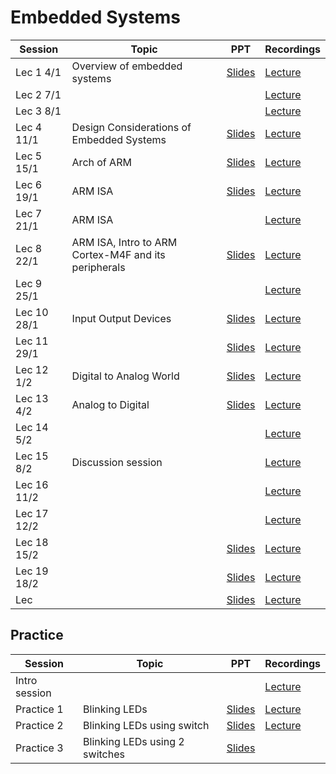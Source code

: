 # Embedded Systems

|Session|Topic |PPT |Recordings|
|-------|------|----|----------|
| Lec 1	4/1|Overview of embedded systems| [Slides](https://drive.google.com/open?id=1TsUeMqq55ap_fH5V4VkK4SH2TwCiE8k2&authuser=0)	| [Lecture](https://drive.google.com/file/d/1I1Rkt8t9y2_Q57o_R-1J3l3SUprsxcbx/view?ts=5ff3fb8d)	|
| Lec 2	7/1|	| 	| [Lecture](https://drive.google.com/file/d/1E2DriCmlmZzCfjm1DCBwRLWbeT9xxUAa/view)	|
| Lec 3	8/1|	| 	| [Lecture](https://drive.google.com/file/d/1fOxOWaPPeUMLlAKZNlgBps6nrmdfDOnc/view)	|
| Lec 4	11/1|	Design Considerations of Embedded Systems| [Slides](https://drive.google.com/open?id=1Xv_VrlwohTzC1YPeOAZYJI5ROwG5dPSm&authuser=0)	| [Lecture](https://drive.google.com/open?id=1XIQH0cB_vsElqbhFjxCN0N2Rwg3-vlcY&authuser=0)	|
| Lec 5	15/1| Arch of ARM	| [Slides](https://drive.google.com/open?id=14RQbJ1YS_pgAO7_jO_PoPYJJeQdoNt1x&authuser=0)	| [Lecture](https://drive.google.com/open?id=1gPsrJ5IwDUlctTbwqE5qdpz0QtsMCBVz&authuser=0)	|
| Lec 6	19/1|ARM ISA	| [Slides](https://drive.google.com/open?id=1OQhIYPdEC8O71Gye_Es0znwDLKTOCXpf&authuser=0)	| [Lecture](https://drive.google.com/open?id=1TwOkEwKjRRQNlnADlr2CXfsiI5Zg3_qz&authuser=0)	|
| Lec 7	21/1|ARM ISA | 	| [Lecture](https://drive.google.com/open?id=1x9C9SvvHZfasuASq1Z2j8adR_VTaifiJ&authuser=0)	|
| Lec 8	22/1|ARM ISA, Intro to ARM Cortex-M4F and its peripherals	| [Slides ](https://drive.google.com/open?id=1OxJg_Pqy-CqpjxvdNu4aHx7yLSgHB7JV&authuser=0)	| [Lecture](https://drive.google.com/open?id=1chqzOkqjNrSBtu4splQ_hvg3Y7v_hxV5&authuser=0)	|
| Lec 9	25/1|	| 	| [Lecture](https://drive.google.com/file/d/1NgCNwp0E8LWHIxOd-YDH2IKZ1g2jOW_8/view?usp=sharing_eil&ts=600e65bf)	|
| Lec 10 28/1	|Input Output Devices	| [Slides]()	| [Lecture](https://drive.google.com/file/d/19qqN1-ZdN78Mjx9XRLqB6_o8_JEbqJMW/view?usp=sharing_eil&ts=601299b1)	|
| Lec 11	29/1|	| [Slides]()	| [Lecture](https://drive.google.com/file/d/1wDdZxyhKSx53a4zxhECTYaxUh09QyPw7/view?usp=sharing_eil&ts=6013e896)	|
| Lec 12	1/2|Digital to Analog	World| [Slides](https://drive.google.com/open?id=1eBnB07eo1eeRJlMOZfi7kKHXxmtDdx3d&authuser=0)	| [Lecture](https://drive.google.com/file/d/1YzRy1md1yICCRgIBfySFapglSEojaNPD/view?usp=sharing_eil&ts=60178a4b)	|
| Lec 13	4/2|Analog to Digital	| [Slides](https://drive.google.com/open?id=1Eu8cRtJauOKpJoZ46bNxHkFEQtQr0KnA&authuser=0)	| [Lecture](https://drive.google.com/file/d/1gFEa-MDX-6ZSpPrOsOyQWmkj57FJWcWz/view?usp=sharing_eip&ts=601bd1be)	|
| Lec 14	5/2|	| 	| [Lecture](https://drive.google.com/file/d/15vfzOGh5WcATncWClu0uBUfRnCW94s6U/view?usp=sharing_eip&ts=601d286f)	|
| Lec 15 8/2|Discussion session | |[Lecture]() |
|Lec 16 11/2| | |[Lecture](https://drive.google.com/file/d/1IPFSE3jZ6zCszYgoGIKVdh83LvfLbmgK/view?usp=sharing_eip&ts=602506b4)|
|Lec 17 12/2| | |[Lecture](https://drive.google.com/file/d/1xo7l1ymHVJJU7JNDTgZnOpnHXJb3KNUA/view?usp=sharing_eip&ts=60265fc6)|
|Lec 18 15/2| |[Slides]() |[Lecture](https://drive.google.com/file/d/1M7unHqXdHBQ-hVMza05EOj_vI4M5WV_4/view?usp=sharing_eip&ts=602a05ac) |
|Lec 19 18/2| |[Slides]() |[Lecture](https://drive.google.com/file/d/17aQAT08hpcdXcjre-nlMhhUXo7uTlaae/view?usp=sharing_eip&ts=602e4352) |
|Lec | |[Slides]() |[Lecture]() |
<!---
|Lec | |[Slides]() |[Lecture]() |
-->

## Practice
|Session|Topic |PPT |Recordings|
|-------|------|----|----------|
| Intro session |	 |	| [Lecture](https://drive.google.com/file/d/1u8LRmYmYz5vivgG82LGmGSOAzuK0otQP/view?ts=5ff44710)	|
| Practice 1 	|Blinking LEDs  |[Slides](https://drive.google.com/open?id=1HvssjG9WMSYZHpNvQX3bcQCHvi8YJaoD&authuser=0)	| [Lecture](https://drive.google.com/open?id=12NjeQQB77sbEh6SFEiqd11P-r078bk-W&authuser=0)	|
| Practice 2	|Blinking LEDs using switch |[Slides](https://drive.google.com/open?id=1wNOj8b-BxgEFQQkFcBUGxrUhE2A_DEG9&authuser=0)	| [Lecture](https://drive.google.com/open?id=1LarxL41_-lX4P8M__EDJWEyTMp-bsJBS&authuser=0)	|
| Practice 3	|Blinking LEDs using 2 switches |[Slides](https://drive.google.com/open?id=1lS0BhAKLvzvUcd1KBw0K0Q2g8goKnruc&authuser=0)	| 	|

